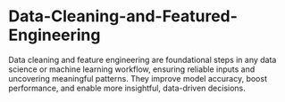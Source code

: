 # Data-Cleaning-and-Featured-Engineering
Data cleaning and feature engineering are foundational steps in any data science or machine learning workflow, ensuring reliable inputs and uncovering meaningful patterns. They improve model accuracy, boost performance, and enable more insightful, data-driven decisions.
